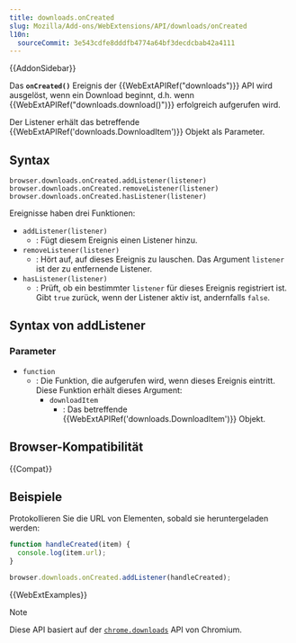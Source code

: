 ```yaml
---
title: downloads.onCreated
slug: Mozilla/Add-ons/WebExtensions/API/downloads/onCreated
l10n:
  sourceCommit: 3e543cdfe8dddfb4774a64bf3decdcbab42a4111
---
```


{{AddonSidebar}}

Das **`onCreated()`** Ereignis der {{WebExtAPIRef("downloads")}} API wird ausgelöst, wenn ein Download beginnt, d.h. wenn {{WebExtAPIRef("downloads.download()")}} erfolgreich aufgerufen wird.

Der Listener erhält das betreffende {{WebExtAPIRef('downloads.DownloadItem')}} Objekt als Parameter.

## Syntax

```js-nolint
browser.downloads.onCreated.addListener(listener)
browser.downloads.onCreated.removeListener(listener)
browser.downloads.onCreated.hasListener(listener)
```

Ereignisse haben drei Funktionen:

- `addListener(listener)`
  - : Fügt diesem Ereignis einen Listener hinzu.
- `removeListener(listener)`
  - : Hört auf, auf dieses Ereignis zu lauschen. Das Argument `listener` ist der zu entfernende Listener.
- `hasListener(listener)`
  - : Prüft, ob ein bestimmter `listener` für dieses Ereignis registriert ist. Gibt `true` zurück, wenn der Listener aktiv ist, andernfalls `false`.

## Syntax von addListener

### Parameter

- `function`
  - : Die Funktion, die aufgerufen wird, wenn dieses Ereignis eintritt. Diese Funktion erhält dieses Argument:
    - `downloadItem`
      - : Das betreffende {{WebExtAPIRef('downloads.DownloadItem')}} Objekt.

## Browser-Kompatibilität

{{Compat}}

## Beispiele

Protokollieren Sie die URL von Elementen, sobald sie heruntergeladen werden:

```js
function handleCreated(item) {
  console.log(item.url);
}

browser.downloads.onCreated.addListener(handleCreated);
```

{{WebExtExamples}}

> [!NOTE]
> Diese API basiert auf der [`chrome.downloads`](https://developer.chrome.com/docs/extensions/reference/api/downloads#event-onCreated) API von Chromium.
